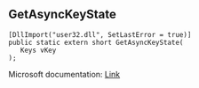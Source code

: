 ## GetAsyncKeyState

```
[DllImport("user32.dll", SetLastError = true)]
public static extern short GetAsyncKeyState(
   Keys vKey
);
```

Microsoft documentation: [Link](https://docs.microsoft.com/en-us/windows/win32/api/winuser/nf-winuser-getasynckeystate)
